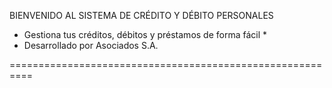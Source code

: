    BIENVENIDO AL SISTEMA DE CRÉDITO Y DÉBITO PERSONALES

  * Gestiona tus créditos, débitos y préstamos de forma fácil *
  * Desarrollado por Asociados S.A.
    
==========================================================
